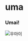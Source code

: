 # uma

### Umai!


![우마이](https://cdn-japantimes.com/wp-content/uploads/2021/05/np_file_88950.jpeg)
